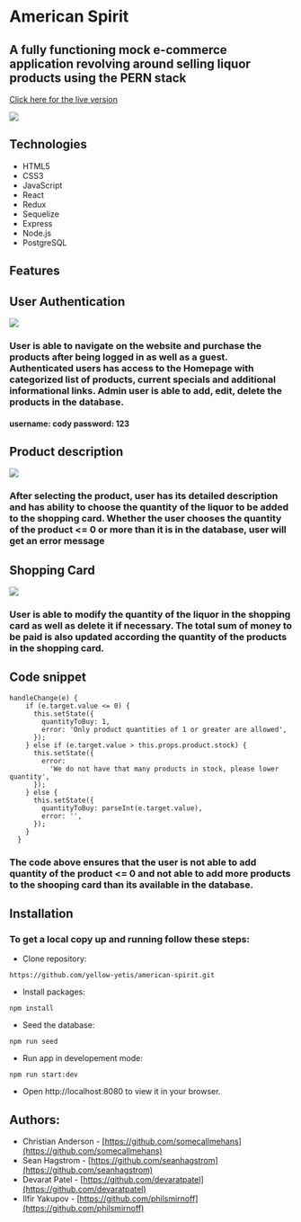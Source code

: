 
# American Spirit
## A fully functioning mock e-commerce application revolving around selling liquor products using the PERN stack
[Click here for the live version](https://american-spirit.herokuapp.com/)

![](https://user-images.githubusercontent.com/32605566/175239095-bf600de5-6bbf-4e37-bc7a-76f932629afe.gif)


## Technologies
- HTML5
- CSS3
- JavaScript
- React
- Redux
- Sequelize
- Express
- Node.js
- PostgreSQL

## Features

## User Authentication
![](https://user-images.githubusercontent.com/32605566/175450270-bbda8351-f355-45cb-9ebc-7907ce0afa29.gif)
### User is able to navigate on the website and purchase the products after being logged in as well as a guest. Authenticated users has access to the Homepage with categorized list of products, current specials and additional informational links. Admin user is able to add, edit, delete the products in the database.

#### username: cody password: 123

## Product description
![](https://user-images.githubusercontent.com/32605566/175450395-d4d04cfa-27ee-4e18-a2cc-9fd36915ab6f.gif)
### After selecting the product, user has its detailed description and has ability to choose the quantity of the liquor to be added to the shopping card. Whether the user chooses the quantity of the product <= 0 or more than it is in the database, user will get an error message

## Shopping Card
![](https://user-images.githubusercontent.com/32605566/175450863-861586a7-0f1d-4711-8d96-612156a77a05.gif)
### User is able to modify the quantity of the liquor in the shopping card as well as delete it if necessary. The total sum of money to be paid is also updated according the quantity of the products in the shopping card.


## Code snippet
```
handleChange(e) {
    if (e.target.value <= 0) {
      this.setState({
        quantityToBuy: 1,
        error: 'Only product quantities of 1 or greater are allowed',
      });
    } else if (e.target.value > this.props.product.stock) {
      this.setState({
        error:
          'We do not have that many products in stock, please lower quantity',
      });
    } else {
      this.setState({
        quantityToBuy: parseInt(e.target.value),
        error: '',
      });
    }
  }

```
### The code above ensures that the user is not able to add quantity of the product <= 0 and not able to add more products to the shooping card than its available in the database.

## Installation
### To get a local copy up and running follow these steps:
- Clone repository:
```
https://github.com/yellow-yetis/american-spirit.git
```
- Install packages:
```
npm install
```
- Seed the database:
```
npm run seed
```
- Run app in developement mode:
```
npm run start:dev
```
- Open http://localhost:8080 to view it in your browser.


## Authors:

- Christian Anderson - [https://github.com/somecallmehans](https://github.com/somecallmehans)
- Sean Hagstrom - [https://github.com/seanhagstrom](https://github.com/seanhagstrom)
- Devarat Patel - [https://github.com/devaratpatel](https://github.com/devaratpatel)
- Ilfir Yakupov - [https://github.com/philsmirnoff](https://github.com/philsmirnoff)





